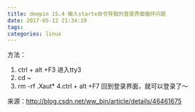 ```yaml
---
title: deepin 15.4 输入startx命令导致的登录界面循环问题
date: 2017-05-12 21:34:19
tags:
categories: linux
---
```


方法：

1.  ctrl + alt +F3  进入tty3
2. cd ~
3. rm -rf .Xaut*
4.ctrl + alt +F7 回到登录界面，就可以登录了～

来源：http://blog.csdn.net/ww_bin/article/details/46461675
